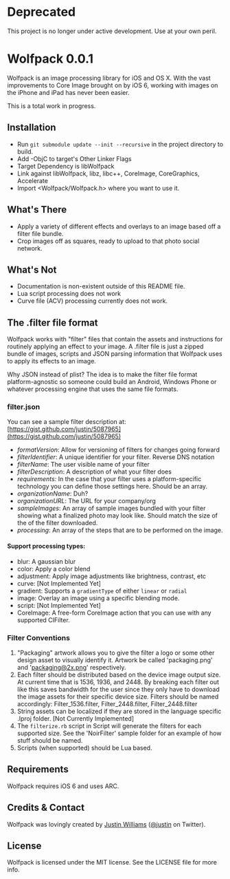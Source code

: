 # Deprecated

This project is no longer under active development. Use at your own peril.

# Wolfpack 0.0.1

Wolfpack is an image processing library for iOS and OS X. With the vast improvements to Core Image brought on by iOS 6, working with images on the iPhone and iPad has never been easier. 

This is a total work in progress.

## Installation

- Run `git submodule update --init --recursive` in the project directory to build.
- Add -ObjC to target's Other Linker Flags
- Target Dependency is libWolfpack
- Link against libWolfpack, libz, libc++, CoreImage, CoreGraphics, Accelerate
- Import <Wolfpack/Wolfpack.h> where you want to use it.

## What's There

* Apply a variety of different effects and overlays to an image based off a filter file bundle.
* Crop images off as squares, ready to upload to that photo social network.

## What's Not

* Documentation is non-existent outside of this README file.
* Lua script processing does not work 
* Curve file (ACV) processing currently does not work. 

## The .filter file format 

Wolfpack works with "filter" files that contain the assets and instructions for routinely applying an effect to your image.  A .filter file is just a zipped bundle of images, scripts and JSON parsing information that Wolfpack uses to apply its effects to an image.

Why JSON instead of plist? The idea is to make the filter file format platform-agnostic so someone could build an Android, Windows Phone or whatever processing engine that uses the same file formats.

### filter.json

You can see a sample filter description at: [https://gist.github.com/justin/5087965](https://gist.github.com/justin/5087965)

* _formatVersion_: Allow for versioning of filters for changes going forward
* _filterIdentifier_: A unique identifier for your filter. Reverse DNS notation
* _filterName_: The user visible name of your filter
* _filterDescription_: A description of what your filter does
* _requirements:_ In the case that your filter uses a platform-specific technology you can define those settings here. Should be an array.
* _organizationName_: Duh?
* _organizationURL_: The URL for your company/org
* _sampleImages_: An array of sample images bundled with your filter showing what a finalized photo may look like. Should match the size of the of the filter downloaded.
* _processing_: An array of the steps that are to be performed on the image. 

#### Support processing types:
* blur: A gaussian blur
* color: Apply a color blend
* adjustment: Apply image adjustments like brightness, contrast, etc
* curve: [Not Implemented Yet]
* gradient: Supports a `gradientType` of either `linear` or `radial`
* image: Overlay an image using a specific blending mode.
* script: [Not Implemented Yet]
* CoreImage: A free-form CoreImage action that you can use with any supported CIFilter.

### Filter Conventions

1. "Packaging" artwork allows you to give the filter a logo or some other design asset to visually identify it.  Artwork be called 'packaging.png' and 'packaging@2x.png' respectively.
2. Each filter should be distributed based on the device image output size. At current time that is 1536, 1936, and 2448. By breaking each filter out like this saves bandwidth for the user since they only have to download the image assets for their specific device size. Filters should be named accordingly: Filter_1536.filter, Filter_2448.filter, Filter_2448.filter
3. String assets can be localized if they are stored in the language specific .lproj folder. [Not Currently Implemented]
4. The `filterize.rb` script in Script will generate the filters for each supported size. See the 'NoirFilter' sample folder for an example of how stuff should be named.
5. Scripts (when supported) should be Lua based.

## Requirements

Wolfpack requires iOS 6 and uses ARC. 

## Credits & Contact

Wolfpack was lovingly created by [Justin Williams](https://github.com/justin) ([@justin](https://twitter.com/justin) on Twitter). 

## License

Wolfpack is licensed under the MIT license. See the LICENSE file for more info.
